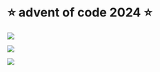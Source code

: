 # ⭐️ advent of code 2024 ⭐️

![](https://img.shields.io/badge/day%20📅-6-blue)
  
![](https://img.shields.io/badge/stars%20⭐-10-yellow)
  
![](https://img.shields.io/badge/days%20completed-5-red)
